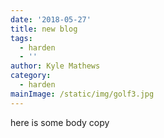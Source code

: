 ```yaml
---
date: '2018-05-27'
title: new blog
tags:
  - harden
  - ''
author: Kyle Mathews
category:
  - harden
mainImage: /static/img/golf3.jpg
---
```

here is some body copy
